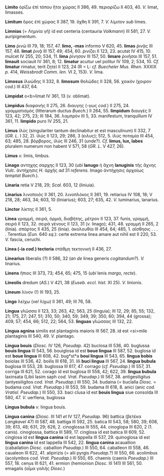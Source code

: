 **Limito** ὁρίζω ἐπὶ τόπου ἤτοι χώρας II 386, 49. περιορίζω II 403, 40.
*V.* limat, limasses.

**Limitum** ὅρος ἐπὶ χώρας II 387, 19. ὄχθη II 391, 7. *V.* λίμιτον
*sub* limes.

**Limnias** (= Λημνία γῆ) id est centeria (centauria *Volkmann*) III
581, 27. *V.* auripigmentum.

**Limo** ῥινῶ III 79, 18; 157, 47. **limo, -mas** informo V 620, 45.
**limas** ῥινᾷς III 157, 48. **limat** ῥινᾷ III 157, 49; 454, 60.
ῥινίζει II 123, 23. acutat IV 415, 10. mulcet IV 255, 20; 534, 11.
**lima** ῥίνησον III 157, 50. **limare** ῥινῆσαι III 157, 51.
**limauit** sociauit IV 361, 8; 12. **limatur** acuitur uel politur IV
109, 2; 534, 10. *Cf.* **limatur** rimatur, terit ζητεῖ II 123, 24 (R =
L: *cf. Buecheler Mus. Rhen.* XXXIX *p.* 414, *Weissbrodt Comm. Ien.* VI
2, 153). *V.* lima.

**Limosus** ἰλυώδης II 332, 8. **limosum** θολῶδες II 328, 56. χοικόν
(χοιρον *cod.*) III 437, 64.

**Limpidat** o\<b\>limat IV 361, 13 (*v.* oblimat).

**Limpidus** διαφανής II 275, 26. διαυγης (-γως *cod.*) II 275, 24.
γραμματισμός (litterarum ductus *Buech.*) II 264, 55. **limpidum**
διαυγές II 123, 42; 275, 23; III 184, 36. λαμπρόν III 5, 33. manifestum,
tranquillum IV 361, 11. **limpido** puro IV 255, 21.

**Limus** ἰλύς (singulariter tantum declinabitur et est masculinum) II
332, 7 (*GR. L.* I 32, 2). ἰλύς II 123, 29; 286, 3 (ειλυς); 512, 5. ἰλύς
ποταμία III 454, 63; 485, 28. βόρβορος, ἰλύς III 246, 31 (*unde*?).
*Cf.* **limus, lux, labes** pluralem numerum non habent V 571, 58 (*GR.
L.* V 427, 26).

**Limus** *v.* limis, limbus.

**Linago** αντηχης σαρχης II 123, 30 (*ubi* **lanugo** ἡ ἄχνη
**lanuginis** τῆς ἄχνης *Vulc.* ἀντήχησις *H.* ἀρχῆς *ad* 31 *referens.*
Imago ἀντήχησις ἀρχαίως *temptat Buech.*).

**Linaria** retia V 218, 29; *Scal.* 603, 12 (liniuia).

**Linarius** λινοποιός II 361, 20. λινοπλόκος II 361, 19. retiarius IV
108, 18; V 218, 28; 463, 34; 603, 10 (liniarius); 603, 27; 635, 42. *V.*
luminarius, lanarius.

**Linctor** λίκτης II 361, 5.

**Linea** γραμμή, σειρά, ὁρμιά, διαβήτης, μέτρον II 123, 37. funis,
γραμμή, σειρά II 123, 32. σειρὰ γένους II 123, 31 (*v.* linago); 431,
48. γραμμή II 265, 2 (linia). σπάρτος II 435, 25 (linia). ἀκολουθία III
454, 64; 485, 1. αἴσθησις . . . . Terentius (*Eun.* 640 *sq.*): certe
extrema linea amare aut nihil est II 220, 53. *V.* fascia, ceruchi.

**Linea (-ia *cod.*) tectoria** στάθμη τεκτονική II 436, 27.

**Linearius** liberalis (?) II 586, 32 (*an de* linea generis
*cogitandum*?). *V.* linarius.

**Linens** ἤπιος III 373, 73; 454, 65; 475, 15 (*ubi* lenis *margo,
recte*).

**Lineolis** dredum (*AS.*) V 421, 38 (*Euseb. eccl. hist.* XI 25). *V.*
linionis.

**Lineum** λίνον (!) III 193, 25.

**Lingo** λείχω (*vel* λίχω) II 361, 49; III 76, 58.

**Lingua** γλῶσσα II 123, 33; 263, 42; 563, 25 (linguia); III 12, 29;
85, 55; 132, 21; 175, 27; 247, 51; 310, 50; 340, 59; 349, 39; 350, 60;
394, 44 (grossa); 409, 57; 454, 66; 512, 22; 564, 53. **linguas**
γλώσσας III 132, 22.

**Lingua agnina** similis est plantaginis maioris III 567, 28. id est
\<si\>mile plantaginis III 540, 49. *V.* plantago.

**Lingua bouis** (*Diosc.* IV 126, *Pseudap.* 42) buclosa III 536, 40.
buglussa **bouis lingua** III 543, 56. bouiglosa id est **boue lingua**
III 587, 52. buglosa id est **boue lingua** III 608, 42. bug\*st\*a
**boui lingua** III 543, 65. **lingua bobis** boiolas III 536, 42.
boilis III 618, 31. lili **buci lingua** III 567, 24. **lingua bubula**
buglosa III 553, 28. buglossa III 617, 47. corrago (*cf. Pseudap.*) III
557, 31. corriga III 621, 52. corago id est buglosa III 558, 42; 622,
39. **lingua bubula** laxinsata (Libii lasim saph *cod. Vrat. Pseudap.*)
III 567, 38. antigesiligitus (antyesiligitos *cod. Vrat. Pseudap.*) III
550, 34. budaina (= buclalla *Diosc.* = budama *cod. Vrat. Pseudap.*)
III 553, 59. budama III 618, 8. anici (anic *cod. Vratisl. Pseudap.*)
III 550, 33. baci clusa id est **bouis lingua** siue consolda III 580,
47. *V.* uerfiena, buglossa

**Lingua bubula** *v.* lingua bouis.

**Lingua canina** (*Diosc.* III 141 *et* IV 127, *Pseudap.* 96) battica
(βετέκα *Langkavel* 47) III 587, 48. battiga III 592, 25. batica III
543, 58; 580, 39; 608, 39; 613, 48; 631, 29; 626, 2. cinoglossa III 555,
44. cinoglopa III 620, 2 (1. canis). cinoglossa, battica III 589, 17.
cinglosa id est batica III 609, 52. cinglosa id est **lingua canina** id
est lappella III 537, 29. quinoglosa id est **lingua canina** id est
lappella III 542, 22. **lingua canina** acauallion (cabailation *Diosc.*
caballion *Pseudap.*) III 550, 64. caballeon III 558, 46. caualeon III
622, 41. alipirizis (= alii pyrgis *Pseudap.*?) III 550, 66. acolimbus
(acolymbos *cod. Vrat. Pseudap.*) III 550, 65. chaenis (caenis
*Pseudap.*) III 557, 18. cenus III 621, 41. ermion (hemionion *Diosc.*
III 141) III 561, 50. emagalis (αἷμα γαλῆς *Diosc.*)
